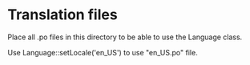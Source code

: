 Translation files
====================

Place all .po files in this directory to be able to use the Language class.

Use Language::setLocale('en_US') to use "en_US.po" file.
